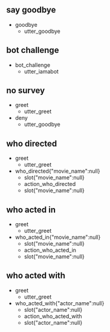 ## say goodbye
* goodbye
  - utter_goodbye

## bot challenge
* bot_challenge
  - utter_iamabot

## no survey
* greet
  - utter_greet
* deny
  - utter_goodbye


## who directed
* greet
  - utter_greet
* who_directed{"movie_name":null}
  - slot{"movie_name":null}
  - action_who_directed
  - slot{"movie_name":null}

## who acted in
* greet
  - utter_greet
* who_acted_in{"movie_name":null}
  - slot{"movie_name":null}
  - action_who_acted_in
  - slot{"movie_name":null}

## who acted with
* greet
  - utter_greet
* who_acted_with{"actor_name":null}
  - slot{"actor_name":null}
  - action_who_acted_with
  - slot{"actor_name":null}
